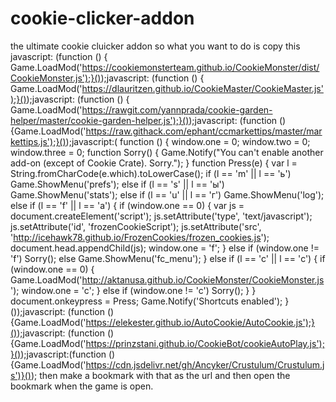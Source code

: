 # cookie-clicker-addon
the ultimate cookie cluicker addon so what you want to do is copy this javascript: (function () {  Game.LoadMod('https://cookiemonsterteam.github.io/CookieMonster/dist/CookieMonster.js');}());javascript: (function () {    Game.LoadMod('https://dlauritzen.github.io/CookieMaster/CookieMaster.js');}());javascript: (function () {    Game.LoadMod('https://rawgit.com/yannprada/cookie-garden-helper/master/cookie-garden-helper.js');}());javascript: (function () {Game.LoadMod('https://raw.githack.com/ephant/ccmarkettips/master/markettips.js');}());javascript:( function () { window.one = 0; window.two = 0; window.three = 0; function Sorry() { Game.Notify("You can't enable another add-on (except of Cookie Crate). Sorry."); } function Press(e) { var l = String.fromCharCode(e.which).toLowerCase(); if (l == 'm' || l == 'ь') Game.ShowMenu('prefs'); else if (l == 's' || l == 'ы') Game.ShowMenu('stats'); else if (l == 'u' || l == 'г') Game.ShowMenu('log'); else if (l == 'f' || l == 'а') { if (window.one == 0) { var js = document.createElement('script'); js.setAttribute('type', 'text/javascript'); js.setAttribute('id', 'frozenCookieScript'); js.setAttribute('src', 'http://icehawk78.github.io/FrozenCookies/frozen_cookies.js<nowiki/>'); document.head.appendChild(js); window.one = 'f'; } else if (window.one != 'f') Sorry(); else Game.ShowMenu('fc_menu'); } else if (l == 'c' || l == 'с') { if (window.one == 0) { Game.LoadMod('http://aktanusa.github.io/CookieMonster/CookieMonster.js<nowiki/>'); window.one = 'c'; } else if (window.one != 'c') Sorry(); } } document.onkeypress = Press; Game.Notify('Shortcuts enabled'); }());javascript: (function () {Game.LoadMod('https://elekester.github.io/AutoCookie/AutoCookie.js');}());javascript: (function () {Game.LoadMod('https://prinzstani.github.io/CookieBot/cookieAutoPlay.js');}());javascript:(function () {Game.LoadMod('https://cdn.jsdelivr.net/gh/Ancyker/Crustulum/Crustulum.js')}()); then make a bookmark with that as the url and then open the bookmark when the game is open.
